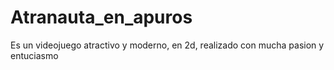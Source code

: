# Atranauta_en_apuros
Es un videojuego atractivo y moderno, en 2d, realizado con mucha pasion y entuciasmo
